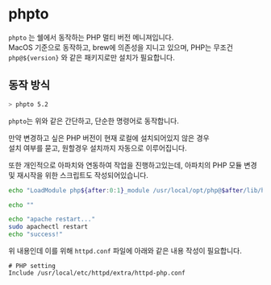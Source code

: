 # phpto

`phpto` 는 쉘에서 동작하는 PHP 멀티 버전 메니져입니다.  
MacOS 기준으로 동작하고, brew에 의존성을 지니고 있으며, PHP는 무조건 `php@${version}` 와 같은 패키지로만 설치가 필요합니다.  

## 동작 방식

``` bash
> phpto 5.2
```

`phpto`는 위와 같은 간단하고, 단순한 명령어로 동작합니다.  
  
만약 변경하고 싶은 PHP 버전이 현재 로컬에 설치되어있지 않은 경우  
설치 여부를 묻고, 원할경우 설치까지 자동으로 이루어집니다.  
  
또한 개인적으로 아파치와 연동하여 작업을 진행하고있는데, 아파치의 PHP 모듈 변경 및 재시작을 위한 스크립트도 작성되어있습니다.  

``` bash
echo "LoadModule php${after:0:1}_module /usr/local/opt/php@$after/lib/httpd/modules/libphp${after:0:1}.so" > /usr/local/etc/httpd/extra/httpd-php.conf

echo ""

echo "apache restart..."
sudo apachectl restart
echo "success!"
```

위 내용인데 이를 위해 `httpd.conf` 파일에 아래와 같은 내용 작성이 필요합니다.
```
# PHP setting
Include /usr/local/etc/httpd/extra/httpd-php.conf
```
